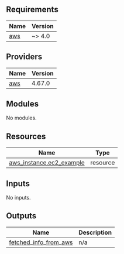## Requirements

| Name | Version |
|------|---------|
| <a name="requirement_aws"></a> [aws](#requirement\_aws) | ~> 4.0 |

## Providers

| Name | Version |
|------|---------|
| <a name="provider_aws"></a> [aws](#provider\_aws) | 4.67.0 |

## Modules

No modules.

## Resources

| Name | Type |
|------|------|
| [aws_instance.ec2_example](https://registry.terraform.io/providers/hashicorp/aws/latest/docs/resources/instance) | resource |

## Inputs

No inputs.

## Outputs

| Name | Description |
|------|-------------|
| <a name="output_fetched_info_from_aws"></a> [fetched\_info\_from\_aws](#output\_fetched\_info\_from\_aws) | n/a |
